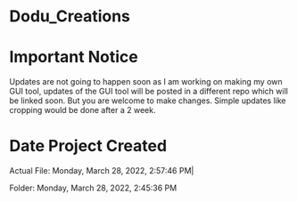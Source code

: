 # Dodu_Creations

# Important Notice
Updates are not going to happen soon as I am working on making my own GUI tool, updates of the GUI tool will be posted in a different repo which will be linked soon. But you are welcome to make changes.
Simple updates like cropping would be done after a 2 week.

# Date Project Created
Actual File: ‎Monday, ‎March ‎28, ‎2022, ‏‎2:57:46 PM|

Folder: ‎Monday, ‎March ‎28, ‎2022, ‏‎2:45:36 PM
